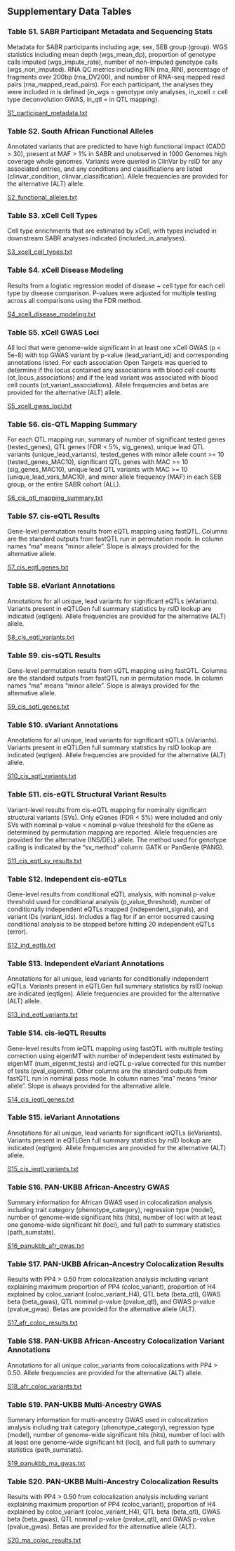 ## Supplementary Data Tables

### Table S1. SABR Participant Metadata and Sequencing Stats
Metadata for SABR participants including age, sex, SEB group (group). WGS statistics including mean depth (wgs_mean_dp), proportion of genotype calls imputed (wgs_impute_rate), number of non-imputed genotype calls (wgs_non_imputed). RNA QC metrics including RIN (rna_RIN), percentage of fragments over 200bp (rna_DV200), and number of RNA-seq mapped read pairs (rna_mapped_read_pairs). For each participant, the analyses they were included in is defined (in_wgs = genotype only analyses, in_xcell = cell type deconvolution GWAS, in_qtl = in QTL mapping).

[S1_participant_metadata.txt](S1_participant_metadata.txt)

### Table S2. South African Functional Alleles
Annotated variants that are predicted to have high functional impact (CADD > 30), present at MAF > 1% in SABR and unobserved in 1000 Genomes high coverage whole genomes. Variants were queried in ClinVar by rsID for any associated entries, and any conditions and classifications are listed (clinvar_condition, clinvar_classification). Allele frequencies are provided for the alternative (ALT) allele.

[S2_functional_alleles.txt](S2_functional_alleles.txt)

### Table S3. xCell Cell Types
Cell type enrichments that are estimated by xCell, with types included in downstream SABR analyses indicated (included_in_analyses).

[S3_xcell_cell_types.txt](S3_xcell_cell_types.txt)

### Table S4. xCell Disease Modeling
Results from a logistic regression model of disease ~ cell type for each cell type by disease comparison. P-values were adjusted for multiple testing across all comparisons using the FDR method.

[S4_xcell_disease_modeling.txt](S4_xcell_disease_modeling.txt)

### Table S5. xCell GWAS Loci
All loci that were genome-wide significant in at least one xCell GWAS (p < 5e-8) with top GWAS variant by p-value (lead_variant_id) and corresponding annotations listed. For each association Open Targets was queried to determine if the locus contained any associations with blood cell counts (ot_locus_associations) and if the lead variant was associated with blood cell counts (ot_variant_associations). Allele frequencies and betas are provided for the alternative (ALT) allele.

[S5_xcell_gwas_loci.txt](S5_xcell_gwas_loci.txt)

### Table S6. cis-QTL Mapping Summary
For each QTL mapping run, summary of number of significant tested genes (tested_genes), QTL genes (FDR < 5%, sig_genes), unique lead QTL variants (unique_lead_variants), tested_genes with minor allele count >= 10 (tested_genes_MAC10), significant QTL genes with MAC >= 10 (sig_genes_MAC10), unique lead QTL variants with MAC >= 10 (unique_lead_vars_MAC10), and minor allele frequency (MAF) in each SEB group, or the entire SABR cohort (ALL).

[S6_cis_qtl_mapping_summary.txt](S6_cis_qtl_mapping_summary.txt)

### Table S7. cis-eQTL Results
Gene-level permutation results from eQTL mapping using fastQTL. Columns are the standard outputs from fastQTL run in permutation mode. In column names “ma” means “minor allele”. Slope is always provided for the alternative allele.

[S7_cis_eqtl_genes.txt](S7_cis_eqtl_genes.txt)

### Table S8. eVariant Annotations
Annotations for all unique, lead variants for significant eQTLs (eVariants). Variants present in eQTLGen full summary statistics by rsID lookup are indicated (eqtlgen). Allele frequencies are provided for the alternative (ALT) allele.

[S8_cis_eqtl_variants.txt](S8_cis_eqtl_variants.txt)

### Table S9. cis-sQTL Results
Gene-level permutation results from sQTL mapping using fastQTL. Columns are the standard outputs from fastQTL run in permutation mode. In column names “ma” means “minor allele”. Slope is always provided for the alternative allele.

[S9_cis_sqtl_genes.txt](S9_cis_sqtl_genes.txt)

### Table S10. sVariant Annotations
Annotations for all unique, lead variants for significant sQTLs (sVariants). Variants present in eQTLGen full summary statistics by rsID lookup are indicated (eqtlgen). Allele frequencies are provided for the alternative (ALT) allele.

[S10_cis_sqtl_variants.txt](S10_cis_sqtl_variants.txt)

### Table S11. cis-eQTL Structural Variant Results
Variant-level results from cis-eQTL mapping for nominally significant structural variants (SVs). Only eGenes (FDR < 5%) were included and only SVs with nominal p-value < nominal p-value threshold for the eGene as determined by permutation mapping are reported. Allele frequencies are provided for the alternative (INS/DEL) allele. The method used for genotype calling is indicated by the “sv_method” column: GATK or PanGenie (PANG).

[S11_cis_eqtl_sv_results.txt](S11_cis_eqtl_sv_results.txt)

### Table S12. Independent cis-eQTLs
Gene-level results from conditional eQTL analysis, with nominal p-value threshold used for conditional analysis (p_value_threshold), number of conditionally independent eQTLs mapped (independent_signals), and variant IDs (variant_ids). Includes a flag for if an error occurred causing conditional analysis to be stopped before hitting 20 independent eQTLs (error).

[S12_ind_eqtls.txt](S12_ind_eqtls.txt)

### Table S13. Independent eVariant Annotations
Annotations for all unique, lead variants for conditionally independent eQTLs. Variants present in eQTLGen full summary statistics by rsID lookup are indicated (eqtlgen). Allele frequencies are provided for the alternative (ALT) allele.

[S13_ind_eqtl_variants.txt](S13_ind_eqtl_variants.txt)

### Table S14. cis-ieQTL Results
Gene-level results from ieQTL mapping using fastQTL with multiple testing correction using eigenMT with number of independent tests estimated by eigenMT (num_eigenmt_tests) and ieQTL p-value corrected for this number of tests (pval_eigenmt). Other columns are the standard outputs from fastQTL run in nominal pass mode. In column names “ma” means “minor allele”. Slope is always provided for the alternative allele.

[S14_cis_ieqtl_genes.txt](S14_cis_ieqtl_genes.txt)

### Table S15. ieVariant Annotations
Annotations for all unique, lead variants for significant ieQTLs (ieVariants). Variants present in eQTLGen full summary statistics by rsID lookup are indicated (eqtlgen). Allele frequencies are provided for the alternative (ALT) allele.

[S15_cis_ieqtl_variants.txt](S15_cis_ieqtl_variants.txt)

### Table S16. PAN-UKBB African-Ancestry GWAS
Summary information for African GWAS used in colocalization analysis including trait category (phenotype_category), regression type (model), number of genome-wide significant hits (hits), number of loci with at least one genome-wide significant hit (loci), and full path to summary statistics (path_sumstats).

[S16_panukbb_afr_gwas.txt](S16_panukbb_afr_gwas.txt)

### Table S17. PAN-UKBB African-Ancestry Colocalization Results
Results with PP4 > 0.50 from colocalization analysis including variant explaining maximum proportion of PP4 (coloc_variant), proportion of H4 explained by coloc_variant (coloc_variant_H4), QTL beta (beta_qtl), GWAS beta (beta_gwas), QTL nominal p-value (pvalue_qtl), and GWAS p-value (pvalue_gwas). Betas are provided for the alternative allele (ALT).

[S17_afr_coloc_results.txt](S17_afr_coloc_results.txt)

### Table S18. PAN-UKBB African-Ancestry Colocalization Variant Annotations
Annotations for all unique coloc_variants from colocalizations with PP4 > 0.50. Allele frequencies are provided for the alternative (ALT) allele.

[S18_afr_coloc_variants.txt](S18_afr_coloc_variants.txt)

### Table S19. PAN-UKBB Multi-Ancestry GWAS
Summary information for multi-ancestry GWAS used in colocalization analysis including trait category (phenotype_category), regression type (model), number of genome-wide significant hits (hits), number of loci with at least one genome-wide significant hit (loci), and full path to summary statistics (path_sumstats).

[S19_panukbb_ma_gwas.txt](S19_panukbb_ma_gwas.txt)

### Table S20. PAN-UKBB Multi-Ancestry Colocalization Results
Results with PP4 > 0.50 from colocalization analysis including variant explaining maximum proportion of PP4 (coloc_variant), proportion of H4 explained by coloc_variant (coloc_variant_H4), QTL beta (beta_qtl), GWAS beta (beta_gwas), QTL nominal p-value (pvalue_qtl), and GWAS p-value (pvalue_gwas). Betas are provided for the alternative allele (ALT).

[S20_ma_coloc_results.txt](S20_ma_coloc_results.txt)